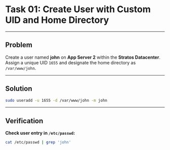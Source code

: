 # Task 01: Create User with Custom UID and Home Directory

---

## Problem

Create a user named **john** on **App Server 2** within the **Stratos Datacenter**.  
Assign a unique UID `1655` and designate the home directory as `/var/www/john`.

---

## Solution

```bash
sudo useradd -u 1655 -d /var/www/john -m john
````

---

## Verification

**Check user entry in `/etc/passwd`:**

```bash
cat /etc/passwd | grep 'john'
```

```

